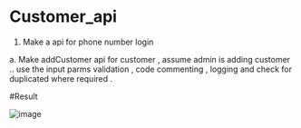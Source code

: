 # Customer_api

1. Make a api for phone number login

a. Make addCustomer api for customer , assume admin is adding customer ..
use the input parms validation , code commenting , logging and check for
duplicated where required .

#Result

![image](https://user-images.githubusercontent.com/66193066/123412613-6be44280-d5cf-11eb-8bc4-1146d6dd5570.png)
